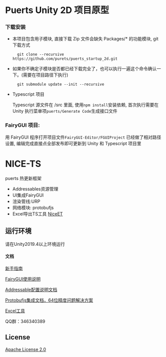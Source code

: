 # Puerts Unity 2D 项目原型
### 下载安装
- 本项目包含用子模块, 直接下载 Zip 文件会缺失 Packages/* 的功能模块, git 下载方式

        git clone --recursive https://github.com/purets/puerts_startup_2d.git
    
- 如果你不确定子模块是否都已经下载完全了，也可以执行一遍这个命令确认一下。(需要在项目路径下执行)

        git submodule update --init --recursive
    
- Typescript 项目

  Typescript 源文件在 /src 里面, 使用`npm install`安装依赖, 首次执行需要在 Unity 执行菜单项`puerts/Generate Code`生成接口文件

### FairyGUI 项目: 

  用 FairyGUI 程序打开项目文件`FairyGUI-Editor/FGUIProject` 已经做了相对路径设置, 编辑完成直接点全部发布即可更新到 Unity 和 Typescript 项目里

    
# NICE-TS

puerts 热更新框架
* Addressables资源管理
* UI集成FairyGUI
* 渲染管线:URP
* 网络模块: protobufjs
* Excel导出TS工具 [NiceET](https://github.com/Justin-sky/Nice-ET/tree/master/Tools/ExcelExporter)


## 运行环境

请在Unity2019.4以上环境运行


#### 文档

[新手指南](https://zhuanlan.zhihu.com/p/206578729)

[FairyGUI使用说明](https://zhuanlan.zhihu.com/p/213926253)

[Addressable配置说明文档](https://zhuanlan.zhihu.com/p/184846532)

[Protobufjs集成文档，64位精度问题解决方案](https://zhuanlan.zhihu.com/p/205342984)

[Excel工具](https://zhuanlan.zhihu.com/p/216183764)

QQ群：346340389



## License

[Apache License 2.0](LICENSE)
